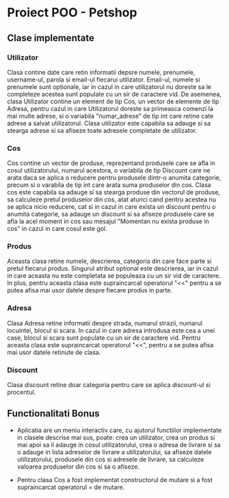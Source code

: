# Proiect POO - Petshop

## Clase implementate

### Utilizator

Clasa contine date care retin informatii depsre  numele, prenumele, username-ul, parola si email-ul fiecarui utilizator. Email-ul, numele si prenumele sunt optionale, iar in cazul in care utilizatorul nu doreste sa le completeze acestea sunt populate cu un sir de caractere vid. De asemenea, clasa Utilizator contine un element de tip Cos, un vector de elemente de tip Adresa, pentru cazul in care Utilizatorul doreste sa primeasca comenzi la mai multe adrese, si o variabila "numar_adrese" de tip int care retine cate adrese a salvat utilizatorul. Clasa utilizator este capabila sa adauge si sa stearga adrese si sa afiseze toate adresele completate de utilizator.

### Cos

Cos contine un vector de produse, reprezentand produsele care se afla in cosul utilizatorului, numarul acestora, o variabila de tip Discount care ne arata daca se aplica o reducere pentru produsele dintr-o anumita categorie, precum si o varabila de tip int care arata suma produselor din cos. Clasa cos este capabila sa adauge si sa stearga produse din vectorul de produse, sa calculeze pretul produselor din cos, atat atunci cand pentru acestea nu se aplica nicio reducere, cat si in cazul in care exista un discount pentru o anumita categorie, sa adauge un discount si sa afiseze produsele care se afla la acel moment in cos sau mesajul "Momentan nu exista produse in cos" in cazul in care cosul este gol.

### Produs

Aceasta clasa retine numele, descrierea, categoria din care face parte si pretul fiecarui produs. Singurul atribut optional este descrierea, iar in cazul in care aceasta nu este completata se populeaza cu un sir vid de caractere. In plus, pentru aceasta clasa este supraincarcat operatorul "<<" pentru a se putea afisa mai usor datele despre fiecare produs in parte.

### Adresa

Clasa Adresa retine informatii despre strada, numarul strazii, numarul locuintei, blocul si scara. In cazul in care adresa introdusa este cea a unei case, blocul si scara sunt populate cu un sir de caractere vid. Pentru aceasta clasa este supraincarcat operatorul "<<", pentru a se putea afisa mai usor datele retinute de clasa.

### Discount

Clasa discount retine doar categoria pentru care se aplica discount-ul si procentul.

## Functionalitati Bonus

* Aplicatia are un meniu interactiv care, cu ajutorul functiilor implementate in clasele descrise mai sus, poate: crea un utilizator, crea un produs si mai apoi sa il adauge in cosul utilizatorului, crea o adresa de livrare si sa o adauge in lista adreselor de livrare a utilizatorului, sa afiseze datele utilizatorului, produsele din cos si adresele de livrare, sa calculeze valoarea produselor din cos si sa o afiseze.

* Pentru clasa Cos a fost implementat constructorul de mutare si a fost supraincarcat operatorul = de mutare.
